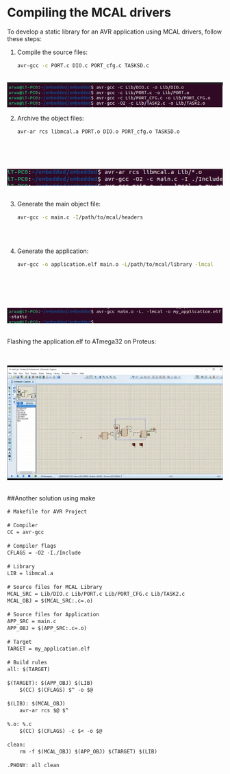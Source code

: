 # Compiling the MCAL drivers

To develop a static library for an AVR application using MCAL drivers, follow these steps:

1. Compile the source files:
    ```bash
    avr-gcc -c PORT.c DIO.c PORT_cfg.c TASKSD.c
    ```
&nbsp;&nbsp; ![Screenshot 10](../screenshots/Screenshot3.a.png)

2. Archive the object files:
    ```bash
    avr-ar rcs libmcal.a PORT.o DIO.o PORT_cfg.o TASKSD.o
    ```
      <br>
    <br>

&nbsp;&nbsp; ![Screenshot 10](../screenshots/Screenshot3.b.png)
   <br>
    <br>

3. Generate the main object file:
    ```bash
    avr-gcc -c main.c -I/path/to/mcal/headers
    ```
  <br>
    <br>

4. Generate the application:
    ```bash
    avr-gcc -o application.elf main.o -L/path/to/mcal/library -lmcal
    ```
    <br>
<br>

&nbsp;&nbsp; ![Screenshot 10](../screenshots/Screenshot3c.png)
     <br>
         <br>


Flashing the application.elf to ATmega32 on Proteus:
    <br>
    <br>

&nbsp;&nbsp; ![video 1](../screenshots/video1.gif)
     <br>
    <br>



##Another solution using make 
```
# Makefile for AVR Project

# Compiler
CC = avr-gcc

# Compiler flags
CFLAGS = -O2 -I./Include

# Library
LIB = libmcal.a

# Source files for MCAL Library
MCAL_SRC = Lib/DIO.c Lib/PORT.c Lib/PORT_CFG.c Lib/TASK2.c
MCAL_OBJ = $(MCAL_SRC:.c=.o)

# Source files for Application
APP_SRC = main.c
APP_OBJ = $(APP_SRC:.c=.o)

# Target
TARGET = my_application.elf

# Build rules
all: $(TARGET)

$(TARGET): $(APP_OBJ) $(LIB)
	$(CC) $(CFLAGS) $^ -o $@

$(LIB): $(MCAL_OBJ)
	avr-ar rcs $@ $^

%.o: %.c
	$(CC) $(CFLAGS) -c $< -o $@

clean:
	rm -f $(MCAL_OBJ) $(APP_OBJ) $(TARGET) $(LIB)

.PHONY: all clean

```

